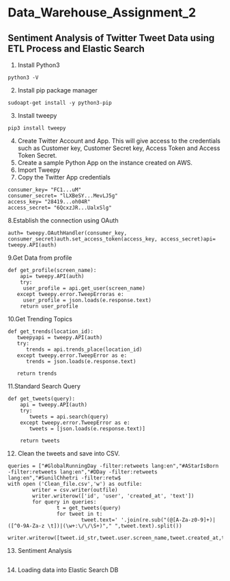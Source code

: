 # Data_Warehouse_Assignment_2

##  Sentiment Analysis of Twitter Tweet Data using ETL Process and Elastic Search

1. Install Python3
```
python3 -V
```
2. Install pip package manager
```
sudoapt-get install -y python3-pip
```
3. Install tweepy
```
pip3 install tweepy
```
4. Create Twitter Account and App. This will give access to the credentials such as Customer key, Customer Secret key, Access Token and Access Token Secret.
5. Create a sample Python App on the instance created on AWS.
6. Import Tweepy
7. Copy the Twitter App credentials
```
consumer_key= "FC1...uM"
consumer_secret= "lLXBeSY...MevLJ5g"
access_key= "28419...oh04R"
access_secret= "6QcxzJR...UalxSlg"
```
8.Establish the connection using OAuth
```
auth= tweepy.OAuthHandler(consumer_key, consumer_secret)auth.set_access_token(access_key, access_secret)api= tweepy.API(auth)
```
9.Get Data from profile
```
def get_profile(screen_name):
    api= tweepy.API(auth)
    try:
     user_profile = api.get_user(screen_name)
   except tweepy.error.TweepErroras e:
     user_profile = json.loads(e.response.text)
    return user_profile
```
10.Get Trending Topics
```
def get_trends(location_id):
   tweepyapi = tweepy.API(auth)
   try:
      trends = api.trends_place(location_id)
   except tweepy.error.TweepError as e:
      trends = json.loads(e.response.text)

   return trends
```
11.Standard Search Query
```
def get_tweets(query):
    api = tweepy.API(auth)
    try:
       tweets = api.search(query)
    except tweepy.error.TweepError as e:
       tweets = [json.loads(e.response.text)]

    return tweets
```
12. Clean the tweets and save into CSV.
```
queries = ["#GlobalRunningDay -filter:retweets lang:en","#AStarIsBorn -filter:retweets lang:en","#DDay -filter:retweets lang:en","#SunilChhetri -filter:retw$
with open ('Clean_file.csv','w') as outfile:
        writer = csv.writer(outfile)
        writer.writerow(['id', 'user', 'created_at', 'text'])
        for query in queries:
                t = get_tweets(query)
                for tweet in t:
                        tweet.text=' '.join(re.sub("(@[A-Za-z0-9]+)|([^0-9A-Za-z \t])|(\w+:\/\/\S+)"," ",tweet.text).split())
                        writer.writerow([tweet.id_str,tweet.user.screen_name,tweet.created_at,tweet.text])
```
13. Sentiment Analysis 
```
```
14. Loading data into Elastic Search DB
```
```
















  



















   

   
